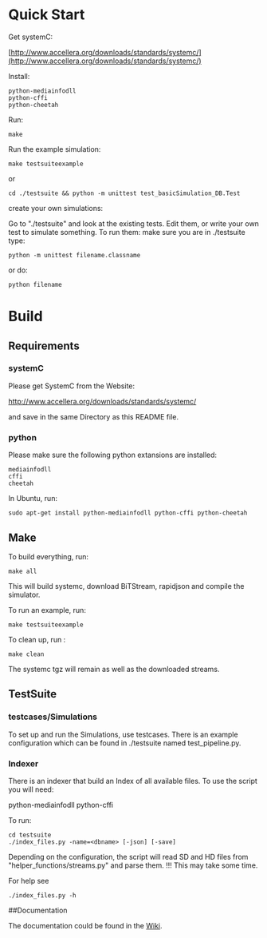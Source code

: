 # Quick Start

Get systemC:

[http://www.accellera.org/downloads/standards/systemc/](http://www.accellera.org/downloads/standards/systemc/)

Install:

    python-mediainfodll
    python-cffi
    python-cheetah

Run:

    make
    
Run the example simulation:

    make testsuiteexample
    
or

    cd ./testsuite && python -m unittest test_basicSimulation_DB.Test
    
create your own simulations:

Go to "./testsuite" and look at the existing tests. Edit them, or write your own test to simulate something.
To run them:
make sure you are in ./testsuite
type:

    python -m unittest filename.classname

or do:

    python filename

# Build

## Requirements

### systemC

Please get SystemC from the Website:

http://www.accellera.org/downloads/standards/systemc/

and save in the same Directory as this README file.
    
### python
Please make sure the following python extansions are installed:

    mediainfodll
    cffi
    cheetah
    
In Ubuntu, run:
    
    sudo apt-get install python-mediainfodll python-cffi python-cheetah

## Make
To build everything, run:

	make all

This will build systemc, download BiTStream, rapidjson and compile the simulator.

To run an example, run:
	
	make testsuiteexample

To clean up, run :
	
	make clean

The systemc tgz will remain as well as the downloaded streams.

## TestSuite

### testcases/Simulations
To set up and run the Simulations, use testcases. There is an example configuration
which can be found in ./testsuite named test_pipeline.py.

### Indexer
There is an indexer that build an Index of all available files.
To use the script you will need:

python-mediainfodll
python-cffi

To run:

    cd testsuite
    ./index_files.py -name=<dbname> [-json] [-save]

Depending on the configuration, the script will read SD and HD files
from "helper_functions/streams.py" and parse them. !!! This may take some time.

For help see 

    ./index_files.py -h 
    
##Documentation

The documentation could be found in the [Wiki](https://github.com/Digisoft-tv/TSSim/wiki).
